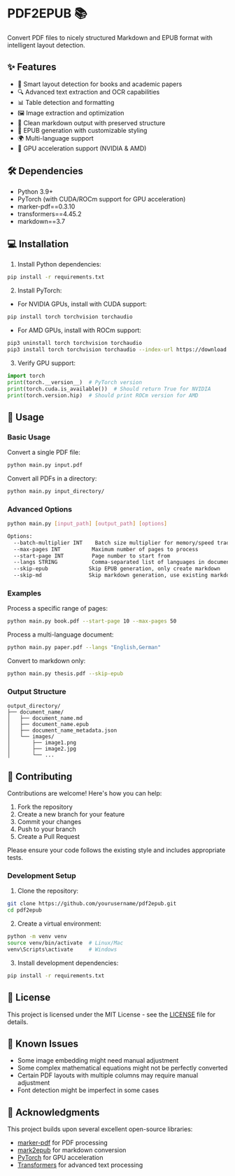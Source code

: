 # PDF2EPUB 📚

Convert PDF files to nicely structured Markdown and EPUB format with intelligent layout detection.

## ✨ Features

- 📖 Smart layout detection for books and academic papers
- 🔍 Advanced text extraction and OCR capabilities
- 📊 Table detection and formatting
- 🖼️ Image extraction and optimization
- 📝 Clean markdown output with preserved structure
- 📱 EPUB generation with customizable styling
- 🌍 Multi-language support
- 🚀 GPU acceleration support (NVIDIA & AMD)

## 🛠️ Dependencies

- Python 3.9+
- PyTorch (with CUDA/ROCm support for GPU acceleration)
- marker-pdf==0.3.10
- transformers==4.45.2
- markdown==3.7

## 💻 Installation

1. Install Python dependencies:
```bash
pip install -r requirements.txt
```

2. Install PyTorch:
- For NVIDIA GPUs, install with CUDA support:
```bash
pip install torch torchvision torchaudio
```

- For AMD GPUs, install with ROCm support:
```bash
pip3 uninstall torch torchvision torchaudio
pip3 install torch torchvision torchaudio --index-url https://download.pytorch.org/whl/rocm6.2
```

3. Verify GPU support:
```python
import torch
print(torch.__version__)  # PyTorch version
print(torch.cuda.is_available())  # Should return True for NVIDIA
print(torch.version.hip)  # Should print ROCm version for AMD
```

## 🚀 Usage

### Basic Usage

Convert a single PDF file:
```bash
python main.py input.pdf
```

Convert all PDFs in a directory:
```bash
python main.py input_directory/
```

### Advanced Options

```bash
python main.py [input_path] [output_path] [options]

Options:
  --batch-multiplier INT    Batch size multiplier for memory/speed tradeoff (default: 2)
  --max-pages INT          Maximum number of pages to process
  --start-page INT         Page number to start from
  --langs STRING           Comma-separated list of languages in document
  --skip-epub             Skip EPUB generation, only create markdown
  --skip-md               Skip markdown generation, use existing markdown files
```

### Examples

Process a specific range of pages:
```bash
python main.py book.pdf --start-page 10 --max-pages 50
```

Process a multi-language document:
```bash
python main.py paper.pdf --langs "English,German"
```

Convert to markdown only:
```bash
python main.py thesis.pdf --skip-epub
```

### Output Structure

```
output_directory/
├── document_name/
│   ├── document_name.md
│   ├── document_name.epub
│   ├── document_name_metadata.json
│   └── images/
│       ├── image1.png
│       ├── image2.jpg
│       └── ...
```

## 🤝 Contributing

Contributions are welcome! Here's how you can help:

1. Fork the repository
2. Create a new branch for your feature
3. Commit your changes
4. Push to your branch
5. Create a Pull Request

Please ensure your code follows the existing style and includes appropriate tests.

### Development Setup

1. Clone the repository:
```bash
git clone https://github.com/yourusername/pdf2epub.git
cd pdf2epub
```

2. Create a virtual environment:
```bash
python -m venv venv
source venv/bin/activate  # Linux/Mac
venv\Scripts\activate     # Windows
```

3. Install development dependencies:
```bash
pip install -r requirements.txt
```

## 📄 License

This project is licensed under the MIT License - see the [LICENSE](LICENSE) file for details.

## 🐛 Known Issues

- Some image embedding might need manual adjustment
- Some complex mathematical equations might not be perfectly converted
- Certain PDF layouts with multiple columns may require manual adjustment
- Font detection might be imperfect in some cases

## 🙏 Acknowledgments

This project builds upon several excellent open-source libraries:
- [marker-pdf](https://github.com/VikParuchuri/marker) for PDF processing
- [mark2epub](https://github.com/AlexPof/mark2epub) for markdown conversion
- [PyTorch](https://pytorch.org/) for GPU acceleration
- [Transformers](https://huggingface.co/transformers) for advanced text processing